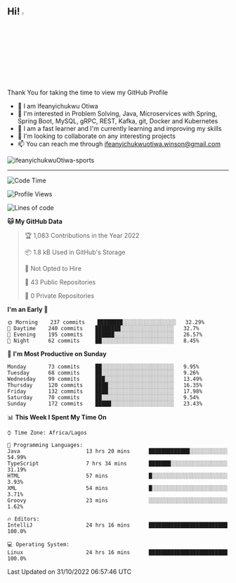 <!-- BLOG-POST-LIST:START --><!-- BLOG-POST-LIST:END -->

## Hi! <img src="https://media.giphy.com/media/hvRJCLFzcasrR4ia7z/giphy.gif" width="4%"> 

Thank You for taking the time to view my GitHub Profile

- 👋 I am Ifeanyichukwu Otiwa
- 👀 I'm interested in Problem Solving, Java, Microservices with Spring, Spring Boot, MySQL, gRPC, REST, Kafka, git, Docker and Kubernetes
- 🌱 I am a fast learner and I'm currently learning and improving my skills
- 💞️ I'm looking to collaborate on any interesting projects
- 📫 You can reach me through ifeanyichukwuotiwa.winson@gmail.com

<p align="left" marginTop="10px"> <img src="https://komarev.com/ghpvc/?username=ifeanyichukwuOtiwa-sports&label=Profile%20views&color=0e75b6&style=for-the-badge" alt="ifeanyichukwuOtiwa-sports" /> </p>

***

<!--START_SECTION:waka-->
![Code Time](http://img.shields.io/badge/Code%20Time-774%20hrs%2057%20mins-blue)

![Profile Views](http://img.shields.io/badge/Profile%20Views-86-blue)

![Lines of code](https://img.shields.io/badge/From%20Hello%20World%20I%27ve%20Written-42%20Thousand%20lines%20of%20code-blue)

**🐱 My GitHub Data** 

> 🏆 1,083 Contributions in the Year 2022
 > 
> 📦 1.8 kB Used in GitHub's Storage 
 > 
> 🚫 Not Opted to Hire
 > 
> 📜 43 Public Repositories 
 > 
> 🔑 0 Private Repositories  
 > 
**I'm an Early 🐤** 

```text
🌞 Morning    237 commits    ████████░░░░░░░░░░░░░░░░░   32.29% 
🌆 Daytime    240 commits    ████████░░░░░░░░░░░░░░░░░   32.7% 
🌃 Evening    195 commits    ██████░░░░░░░░░░░░░░░░░░░   26.57% 
🌙 Night      62 commits     ██░░░░░░░░░░░░░░░░░░░░░░░   8.45%

```
📅 **I'm Most Productive on Sunday** 

```text
Monday       73 commits     ██░░░░░░░░░░░░░░░░░░░░░░░   9.95% 
Tuesday      68 commits     ██░░░░░░░░░░░░░░░░░░░░░░░   9.26% 
Wednesday    99 commits     ███░░░░░░░░░░░░░░░░░░░░░░   13.49% 
Thursday     120 commits    ████░░░░░░░░░░░░░░░░░░░░░   16.35% 
Friday       132 commits    ████░░░░░░░░░░░░░░░░░░░░░   17.98% 
Saturday     70 commits     ██░░░░░░░░░░░░░░░░░░░░░░░   9.54% 
Sunday       172 commits    █████░░░░░░░░░░░░░░░░░░░░   23.43%

```


📊 **This Week I Spent My Time On** 

```text
⌚︎ Time Zone: Africa/Lagos

💬 Programming Languages: 
Java                     13 hrs 20 mins      █████████████░░░░░░░░░░░░   54.99% 
TypeScript               7 hrs 34 mins       ███████░░░░░░░░░░░░░░░░░░   31.19% 
HTML                     57 mins             █░░░░░░░░░░░░░░░░░░░░░░░░   3.93% 
XML                      54 mins             █░░░░░░░░░░░░░░░░░░░░░░░░   3.71% 
Groovy                   23 mins             ░░░░░░░░░░░░░░░░░░░░░░░░░   1.62%

🔥 Editors: 
IntelliJ                 24 hrs 16 mins      █████████████████████████   100.0%

💻 Operating System: 
Linux                    24 hrs 16 mins      █████████████████████████   100.0%

```


 Last Updated on 31/10/2022 06:57:46 UTC
<!--END_SECTION:waka-->

<!--
<p align="center">
![trophy](https://github-profile-trophy.vercel.app/?username=ifeanyichukwuOtiwa-sports&theme=onedark) (https://github.com/ryo-ma/github-profile-trophy)
</p>
-->

<!---
ifeanyi-otiwa/ifeanyi-otiwa is a ✨ special ✨ repository because its `README.md` (this file) appears on your GitHub profile.
You can click the Preview link to take a look at your changes.
--->
